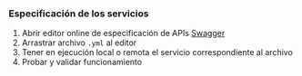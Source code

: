 ### Especificación de los servicios

1. Abrir editor online de especificación de APIs [Swagger](http://editor.swagger.io/)
2. Arrastrar archivo `.yml` al editor
3. Tener en ejecución local o remota el servicio correspondiente al archivo
4. Probar y validar funcionamiento